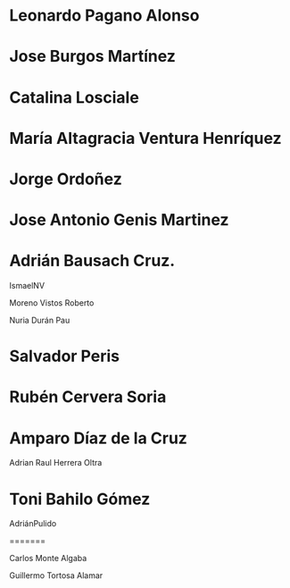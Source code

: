 Leonardo Pagano Alonso
=======
Jose Burgos Martínez
=======

Catalina Losciale 
=======


María Altagracia Ventura Henríquez
=======
Jorge Ordoñez
=======


Jose Antonio Genis Martinez
=======

Adrián Bausach Cruz.
=======

IsmaelNV 

Moreno Vistos Roberto

Nuria Durán Pau


Salvador Peris
=======

Rubén Cervera Soria
=======

Amparo Díaz de la Cruz
=======
Adrian Raul Herrera Oltra

Toni Bahilo Gómez
=======

AdriánPulido

=======


Carlos Monte Algaba

Guillermo Tortosa Alamar

